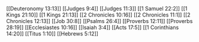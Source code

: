 [[Deuteronomy 13:13]]
[[Judges 9:4]]
[[Judges 11:3]]
[[1 Samuel 22:2]]
[[1 Kings 21:10]]
[[1 Kings 21:13]]
[[2 Chronicles 10:16]]
[[2 Chronicles 11:1]]
[[2 Chronicles 12:13]]
[[Job 30:8]]
[[Psalms 26:4]]
[[Proverbs 12:11]]
[[Proverbs 28:19]]
[[Ecclesiastes 10:16]]
[[Isaiah 3:4]]
[[Acts 17:5]]
[[1 Corinthians 14:20]]
[[Titus 1:10]]
[[Hebrews 5:12]]
